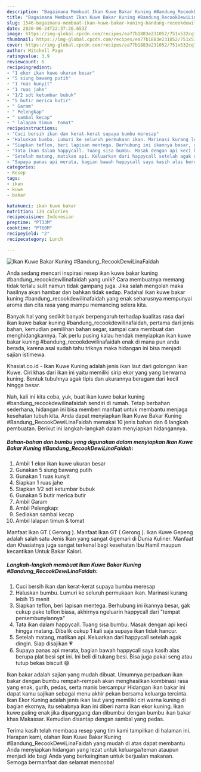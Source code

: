 ```yaml
---
description: "Bagaimana Membuat Ikan Kuwe Bakar Kuning #Bandung_RecookDewiLinaFaidah, Bisa Manjain Lidah"
title: "Bagaimana Membuat Ikan Kuwe Bakar Kuning #Bandung_RecookDewiLinaFaidah, Bisa Manjain Lidah"
slug: 1546-bagaimana-membuat-ikan-kuwe-bakar-kuning-bandung-recookdewilinafaidah-bisa-manjain-lidah
date: 2020-06-24T22:37:26.653Z
image: https://img-global.cpcdn.com/recipes/ea77b1883e231052/751x532cq70/ikan-kuwe-bakar-kuning-bandung_recookdewilinafaidah-foto-resep-utama.jpg
thumbnail: https://img-global.cpcdn.com/recipes/ea77b1883e231052/751x532cq70/ikan-kuwe-bakar-kuning-bandung_recookdewilinafaidah-foto-resep-utama.jpg
cover: https://img-global.cpcdn.com/recipes/ea77b1883e231052/751x532cq70/ikan-kuwe-bakar-kuning-bandung_recookdewilinafaidah-foto-resep-utama.jpg
author: Mitchell Page
ratingvalue: 3.9
reviewcount: 6
recipeingredient:
- "1 ekor ikan kuwe ukuran besar"
- "5 siung bawang putih"
- "1 ruas kunyit"
- "1 ruas jahe"
- "1/2 sdt ketumbar bubuk"
- "5 butir merica butir"
- " Garam"
- " Pelengkap"
- " sambal kecap"
- " lalapan timun  tomat"
recipeinstructions:
- "Cuci bersih ikan dan kerat-kerat supaya bumbu meresap"
- "Haluskan bumbu. Lumuri ke seluruh permukaan ikan. Marinasi kurang lebih 15 menit"
- "Siapkan teflon, beri lapisan mentega. Berhubung ini ikannya besar, gak cukup pake teflon biasa, akhirnya ngeluarin happycall dari &#34;tempat persembunyiannya&#34;"
- "Tata ikan dalam happycall. Tuang sisa bumbu. Masak dengan api keci hingga matang. Dibalik cukup 1 kali saja supaya ikan tidak hancur."
- "Setelah matang, matikan api. Keluarkan dari happycall setelah agak dingin. Siap disajikan 💗"
- "Supaya panas api merata, bagian bawah happycall saya kasih alas berupa plat besi spt ini. Ini beli di tukang besi. Bisa juga pakai seng atau tutup bekas biscuit 😄"
categories:
- Resep
tags:
- ikan
- kuwe
- bakar

katakunci: ikan kuwe bakar 
nutrition: 139 calories
recipecuisine: Indonesian
preptime: "PT33M"
cooktime: "PT60M"
recipeyield: "2"
recipecategory: Lunch

---
```



![Ikan Kuwe Bakar Kuning #Bandung_RecookDewiLinaFaidah](https://img-global.cpcdn.com/recipes/ea77b1883e231052/751x532cq70/ikan-kuwe-bakar-kuning-bandung_recookdewilinafaidah-foto-resep-utama.jpg)

Anda sedang mencari inspirasi resep ikan kuwe bakar kuning #bandung_recookdewilinafaidah yang unik? Cara membuatnya memang tidak terlalu sulit namun tidak gampang juga. Jika salah mengolah maka hasilnya akan hambar dan bahkan tidak sedap. Padahal ikan kuwe bakar kuning #bandung_recookdewilinafaidah yang enak seharusnya mempunyai aroma dan cita rasa yang mampu memancing selera kita.

Banyak hal yang sedikit banyak berpengaruh terhadap kualitas rasa dari ikan kuwe bakar kuning #bandung_recookdewilinafaidah, pertama dari jenis bahan, kemudian pemilihan bahan segar, sampai cara membuat dan menghidangkannya. Tak perlu pusing kalau hendak menyiapkan ikan kuwe bakar kuning #bandung_recookdewilinafaidah enak di mana pun anda berada, karena asal sudah tahu triknya maka hidangan ini bisa menjadi sajian istimewa.

Khasiat.co.id - Ikan Kuwe Kuning adalah jenis ikan laut dari golongan ikan Kuwe. Ciri khas dari ikan ini yaitu memiliki sirip ekor yang yang berwarna kuning. Bentuk tubuhnya agak tipis dan ukurannya beragam dari kecil hingga besar.


Nah, kali ini kita coba, yuk, buat ikan kuwe bakar kuning #bandung_recookdewilinafaidah sendiri di rumah. Tetap berbahan sederhana, hidangan ini bisa memberi manfaat untuk membantu menjaga kesehatan tubuh kita. Anda dapat menyiapkan Ikan Kuwe Bakar Kuning #Bandung_RecookDewiLinaFaidah memakai 10 jenis bahan dan 6 langkah pembuatan. Berikut ini langkah-langkah dalam menyiapkan hidangannya.

<!--inarticleads1-->

##### Bahan-bahan dan bumbu yang digunakan dalam menyiapkan Ikan Kuwe Bakar Kuning #Bandung_RecookDewiLinaFaidah:

1. Ambil 1 ekor ikan kuwe ukuran besar
1. Gunakan 5 siung bawang putih
1. Gunakan 1 ruas kunyit
1. Siapkan 1 ruas jahe
1. Siapkan 1/2 sdt ketumbar bubuk
1. Gunakan 5 butir merica butir
1. Ambil  Garam
1. Ambil  Pelengkap:
1. Sediakan  sambal kecap
1. Ambil  lalapan timun &amp; tomat


Manfaat Ikan GT ( Gerong ). Manfaat Ikan GT ( Gerong ). Ikan Kuwe Gepeng adalah salah satu Jenis Ikan yang sangat digemari di Dunia Kuliner. Manfaat dan Khasiatnya juga sangat terkenal bagi kesehatan Ibu Hamil maupun kecantikan Untuk Bakar Kalori. 

<!--inarticleads2-->

##### Langkah-langkah membuat Ikan Kuwe Bakar Kuning #Bandung_RecookDewiLinaFaidah:

1. Cuci bersih ikan dan kerat-kerat supaya bumbu meresap
1. Haluskan bumbu. Lumuri ke seluruh permukaan ikan. Marinasi kurang lebih 15 menit
1. Siapkan teflon, beri lapisan mentega. Berhubung ini ikannya besar, gak cukup pake teflon biasa, akhirnya ngeluarin happycall dari &#34;tempat persembunyiannya&#34;
1. Tata ikan dalam happycall. Tuang sisa bumbu. Masak dengan api keci hingga matang. Dibalik cukup 1 kali saja supaya ikan tidak hancur.
1. Setelah matang, matikan api. Keluarkan dari happycall setelah agak dingin. Siap disajikan 💗
1. Supaya panas api merata, bagian bawah happycall saya kasih alas berupa plat besi spt ini. Ini beli di tukang besi. Bisa juga pakai seng atau tutup bekas biscuit 😄


Ikan bakar adalah sajian yang mudah dibuat. Umumnya perpaduan ikan bakar dengan bumbu rempah-rempah akan menghasilkan kombinasi rasa yang enak, gurih, pedas, serta manis bercampur Hidangan ikan bakar ini dapat kamu sajikan sebagai menu akhir pekan bersama keluarga tercinta. Ikan Ekor Kuning adalah jenis ikan laut yang memiliki ciri warna kuning di bagian ekornya, itu sebabnya ikan ini diberi nama ikan ekor kuning. Ikan kuwe paling enak jika dipanggang dan dibumbui dengan bumbu ikan bakar khas Makassar. Kemudian disantap dengan sambal yang pedas. 

Terima kasih telah membaca resep yang tim kami tampilkan di halaman ini. Harapan kami, olahan Ikan Kuwe Bakar Kuning #Bandung_RecookDewiLinaFaidah yang mudah di atas dapat membantu Anda menyiapkan hidangan yang lezat untuk keluarga/teman ataupun menjadi ide bagi Anda yang berkeinginan untuk berjualan makanan. Semoga bermanfaat dan selamat mencoba!
